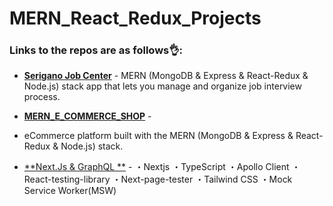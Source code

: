 # MERN_React_Redux_Projects

### Links to the repos are as follows👌:

- [**Serigano Job Center**](https://github.com/taroserigano/MERN-Job-Management-App) - MERN (MongoDB & Express & React-Redux & Node.js) stack app that lets you manage and organize job interview process.

- [**MERN_E_COMMERCE_SHOP**](https://github.com/taroserigano/MERN-React-Redux-MongoDB-Express_TAROSHOP) - 
- eCommerce platform built with the MERN (MongoDB & Express & React-Redux & Node.js) stack.

- [**Next.Js & GraphQL **](https://next-js-graph-ql-hasura-cg2u5zt1f-taroserigano.vercel.app/hasura-ssg) - ・Nextjs
・TypeScript
・Apollo Client
・React-testing-library
・Next-page-tester
・Tailwind CSS
・Mock Service Worker(MSW)
